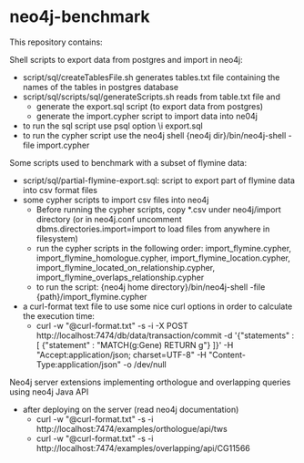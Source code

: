 # neo4j-benchmark
This repository contains:

Shell scripts to export data from postgres and import in neo4j:
* script/sql/createTablesFile.sh generates tables.txt file containing the names of the tables in postgres database 
* script/sql/scripts/sql/generateScripts.sh reads from table.txt file and
  * generate the export.sql script (to export data from postgres)
  * generate the import.cypher script to import data into ne04j
* to run the sql script use psql option \i export.sql 
* to run the cypher script use the neo4j shell {neo4j dir}/bin/neo4j-shell -file import.cypher

Some scripts used to benchmark with a subset of flymine data:
* script/sql/partial-flymine-export.sql: script to export part of flymine data into csv format files
* some cypher scripts to import csv files into neo4j
  * Before running the cypher scripts, copy *.csv under neo4j/import directory (or in neo4j.conf uncomment dbms.directories.import=import to load files from anywhere in filesystem)
  * run the cypher scripts in the following order: import_flymine.cypher, import_flymine_homologue.cypher, import_flymine_location.cypher, import_flymine_located_on_relationship.cypher, import_flymine_overlaps_relationship.cypher
  * to run the script: {neo4j home directory}/bin/neo4j-shell -file {path}/import_flymine.cypher
* a curl-format text file to use some nice curl options in order to calculate the execution time:
    * curl -w "@curl-format.txt" -s -i -X POST http://localhost:7474/db/data/transaction/commit -d '{"statements" : [ {"statement" : "MATCH(g:Gene) RETURN g"} ]}' -H "Accept:application/json; charset=UTF-8" -H "Content-Type:application/json" -o /dev/null

Neo4j server extensions implementing orthologue and overlapping queries using neo4j Java API
* after deploying on the server (read neo4j documentation)
  * curl -w "@curl-format.txt" -s -i http://localhost:7474/examples/orthologue/api/tws
  * curl -w "@curl-format.txt" -s -i http://localhost:7474/examples/overlapping/api/CG11566
